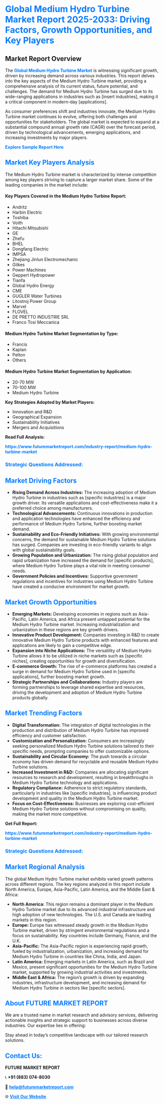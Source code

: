 <h1 style="color: #007BFF;">Global Medium Hydro Turbine Market Report 2025-2033: Driving Factors, Growth Opportunities, and Key Players</h1>

<section id="overview">
<h2>Market Report Overview</h2>
<p>The <a href="https://www.futuremarketreport.com/industry-report/medium-hydro-turbine-market" style="color: #007BFF; text-decoration: none;"><strong>Global Medium Hydro Turbine Market</strong></a> is witnessing significant growth, driven by increasing demand across various industries. This report delves into the key aspects of the Medium Hydro Turbine market, providing a comprehensive analysis of its current status, future potential, and challenges. The demand for Medium Hydro Turbine has surged due to its wide-ranging applications in industries such as [insert industries], making it a critical component in modern-day [applications].</p>
<p>As consumer preferences shift and industries innovate, the Medium Hydro Turbine market continues to evolve, offering both challenges and opportunities for stakeholders. The global market is expected to expand at a substantial compound annual growth rate (CAGR) over the forecast period, driven by technological advancements, emerging applications, and increasing investments by major players.</p>
</section>

<section id="overview">
<p><a href="https://www.futuremarketreport.com/request-sample/reportId=124690" style="color: #007BFF; text-decoration: none;"><strong>Explore Sample Report Here</strong></a></p>
</section>

<section id="key-players">
<h2 style="color: #007BFF;">Market Key Players Analysis</h2>
<p>The Medium Hydro Turbine market is characterized by intense competition among key players striving to capture a larger market share. Some of the leading companies in the market include:</p>
<h4>Key Players Covered in the Medium Hydro Turbine Report:</h4>
<ul><li>Andritz</li><li>Harbin Electric</li><li>Toshiba</li><li>Voith</li><li>Hitachi Mitsubishi</li><li>GE</li><li>Zhefu</li><li>BHEL</li><li>Dongfang Electric</li><li>IMPSA</li><li>Zhejiang Jinlun Electromechanic</li><li>Gilkes</li><li>Power Machines</li><li>Geppert Hydropower</li><li>Tianfa</li><li>Global Hydro Energy</li><li>CME</li><li>GUGLER Water Turbines</li><li>Litostroj Power Group</li><li>Marvel</li><li>FLOVEL</li><li>DE PRETTO INDUSTRIE SRL</li><li>Franco Tosi Meccanica</li></ul>
<h4>Medium Hydro Turbine Market Segmentation by Type:</h4>
<ul><li>Francis</li><li>Kaplan</li><li>Pelton</li><li>Others</li></ul>

<h4>Medium Hydro Turbine Market Segmentation by Application:</h4>
<ul><li>20-70 MW</li><li>70-100 MW</li><li>Medium Hydro Turbine</li></ul>
<p><strong>Key Strategies Adopted by Market Players:</strong></p>
<ul>
<li>Innovation and R&D</li>
<li>Geographical Expansion</li>
<li>Sustainability Initiatives</li>
<li>Mergers and Acquisitions</li>
</ul>
</section>

<section>
<p><strong>Read Full Analysis: </strong></p><a href="https://www.futuremarketreport.com/industry-report/medium-hydro-turbine-market" style="color: #007BFF; text-decoration: none;"><strong>https://www.futuremarketreport.com/industry-report/medium-hydro-turbine-market</strong></a>
<h3 style="color: #007BFF;">Strategic Questions Addressed:</h3>
</section>

<section id="driving-factors">
<h2 style="color: #007BFF;">Market Driving Factors</h2>
<ul>
<li><strong>Rising Demand Across Industries:</strong> The increasing adoption of Medium Hydro Turbine in industries such as [specific industries] is a major growth driver. Its versatile applications and cost-effectiveness make it a preferred choice among manufacturers.</li>
<li><strong>Technological Advancements:</strong> Continuous innovations in production and application technologies have enhanced the efficiency and performance of Medium Hydro Turbine, further boosting market demand.</li>
<li><strong>Sustainability and Eco-Friendly Initiatives:</strong> With growing environmental concerns, the demand for sustainable Medium Hydro Turbine solutions has surged. Companies are investing in eco-friendly variants to align with global sustainability goals.</li>
<li><strong>Growing Population and Urbanization:</strong> The rising global population and rapid urbanization have increased the demand for [specific products], where Medium Hydro Turbine plays a vital role in meeting consumer needs.</li>
<li><strong>Government Policies and Incentives:</strong> Supportive government regulations and incentives for industries using Medium Hydro Turbine have created a conducive environment for market growth.</li>
</ul>
</section>

<section id="growth-opportunities">
<h2 style="color: #007BFF;">Market Growth Opportunities</h2>
<ul>
<li><strong>Emerging Markets:</strong> Developing economies in regions such as Asia-Pacific, Latin America, and Africa present untapped potential for the Medium Hydro Turbine market. Increasing industrialization and urbanization in these regions are key growth drivers.</li>
<li><strong>Innovative Product Development:</strong> Companies investing in R&D to create innovative Medium Hydro Turbine products with enhanced features and applications are likely to gain a competitive edge.</li>
<li><strong>Expansion into Niche Applications:</strong> The versatility of Medium Hydro Turbine allows it to be utilized in niche markets such as [specific niches], creating opportunities for growth and diversification.</li>
<li><strong>E-commerce Growth:</strong> The rise of e-commerce platforms has created a surge in demand for Medium Hydro Turbine used in [specific applications], further boosting market growth.</li>
<li><strong>Strategic Partnerships and Collaborations:</strong> Industry players are forming partnerships to leverage shared expertise and resources, driving the development and adoption of Medium Hydro Turbine products globally.</li>
</ul>
</section>

<section id="trending-factors">
<h2 style="color: #007BFF;">Market Trending Factors</h2>
<ul>
<li><strong>Digital Transformation:</strong> The integration of digital technologies in the production and distribution of Medium Hydro Turbine has improved efficiency and customer satisfaction.</li>
<li><strong>Customization and Personalization:</strong> Consumers are increasingly seeking personalized Medium Hydro Turbine solutions tailored to their specific needs, prompting companies to offer customizable options.</li>
<li><strong>Sustainability and Circular Economy:</strong> The push towards a circular economy has driven demand for recyclable and reusable Medium Hydro Turbine solutions.</li>
<li><strong>Increased Investment in R&D:</strong> Companies are allocating significant resources to research and development, resulting in breakthroughs in Medium Hydro Turbine technology and applications.</li>
<li><strong>Regulatory Compliance:</strong> Adherence to strict regulatory standards, particularly in industries like [specific industries], is influencing product development and quality in the Medium Hydro Turbine market.</li>
<li><strong>Focus on Cost-Effectiveness:</strong> Businesses are exploring cost-efficient Medium Hydro Turbine solutions without compromising on quality, making the market more competitive.</li>
</ul>
</section>

<section>
<p><strong>Get Full Report: </strong></p><a href="https://www.futuremarketreport.com/industry-report/medium-hydro-turbine-market" style="color: #007BFF; text-decoration: none;"><strong>https://www.futuremarketreport.com/industry-report/medium-hydro-turbine-market</strong></a>
<h3 style="color: #007BFF;">Strategic Questions Addressed:</h3>
</section>


<section id="regional-analysis">
<h2 style="color: #007BFF;">Market Regional Analysis</h2>
<p>The global Medium Hydro Turbine market exhibits varied growth patterns across different regions. The key regions analyzed in this report include North America, Europe, Asia-Pacific, Latin America, and the Middle East & Africa:</p>
<ul>
<li><strong>North America:</strong> This region remains a dominant player in the Medium Hydro Turbine market due to its advanced industrial infrastructure and high adoption of new technologies. The U.S. and Canada are leading markets in this region.</li>
<li><strong>Europe:</strong> Europe has witnessed steady growth in the Medium Hydro Turbine market, driven by stringent environmental regulations and a focus on sustainability. Key countries include Germany, France, and the U.K.</li>
<li><strong>Asia-Pacific:</strong> The Asia-Pacific region is experiencing rapid growth, fueled by industrialization, urbanization, and increasing demand for Medium Hydro Turbine in countries like China, India, and Japan.</li>
<li><strong>Latin America:</strong> Emerging markets in Latin America, such as Brazil and Mexico, present significant opportunities for the Medium Hydro Turbine market, supported by growing industrial activities and investments.</li>
<li><strong>Middle East & Africa:</strong> The region’s growth is driven by expanding industries, infrastructure development, and increasing demand for Medium Hydro Turbine in sectors like [specific sectors].</li>
</ul>
</section>

<footer>
<h2 style="color: #007BFF;">About FUTURE MARKET REPORT</h2>
<p>We are a trusted name in market research and advisory services, delivering actionable insights and strategic support to businesses across diverse industries. Our expertise lies in offering:</p>

<p>Stay ahead in today’s competitive landscape with our tailored research solutions.</p>

<h2 style="color: #007BFF;">Contact Us:</h2>
<p><strong>FUTURE MARKET REPORT</strong></p>
<p>📞 <strong>+91 (883) 074-8030</strong></p>
<p>📧 <strong><a href="mailto:help@futuremarketreport.com" style="color: #007BFF;">help@futuremarketreport.com</a></strong></p>
<p>🌐 <strong><a href="https://www.futuremarketreport.com/" style="color: #007BFF;">Visit Our Website</a></strong></p>
</footer>